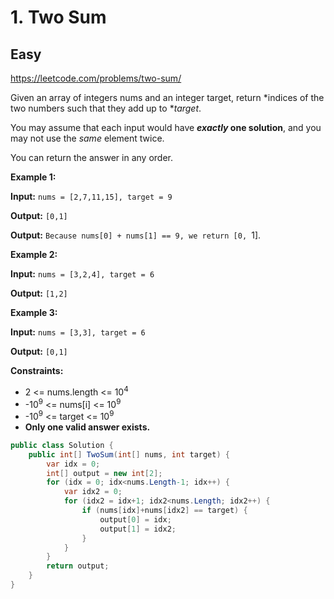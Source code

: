 # 1\. Two Sum

## Easy

https://leetcode.com/problems/two-sum/

Given an array of integers nums and an integer target, return *indices of the two numbers such that they add up to **target*.

You may assume that each input would have ***exactly* one solution**, and you may not use the *same* element twice.

You can return the answer in any order.

**Example 1:**

**Input:** `nums = [2,7,11,15], target = 9`

**Output:** `[0,1]`

**Output:** `Because nums[0] + nums[1] == 9, we return [0, `1].

**Example 2:**

**Input:** `nums = [3,2,4], target = 6`

**Output:** `[1,2]`

**Example 3:**

**Input:** `nums = [3,3], target = 6`

**Output:** `[0,1]`

**Constraints:**

-   2 <= nums.length <= 10<sup>4</sup>
-   -10<sup>9</sup> <= nums[i] <= 10<sup>9</sup>
-   -10<sup>9</sup> <= target <= 10<sup>9</sup>
-   **Only one valid answer exists.**

``` c#
public class Solution {
    public int[] TwoSum(int[] nums, int target) {
        var idx = 0;
        int[] output = new int[2];
        for (idx = 0; idx<nums.Length-1; idx++) {
            var idx2 = 0;
            for (idx2 = idx+1; idx2<nums.Length; idx2++) {
                if (nums[idx]+nums[idx2] == target) {
                    output[0] = idx;
                    output[1] = idx2;
                }
            }
        }   
        return output;
    }
}